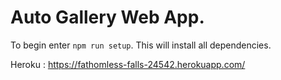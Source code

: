 # Auto Gallery Web App.

To begin enter `npm run setup`.  This will install all dependencies.

Heroku : https://fathomless-falls-24542.herokuapp.com/